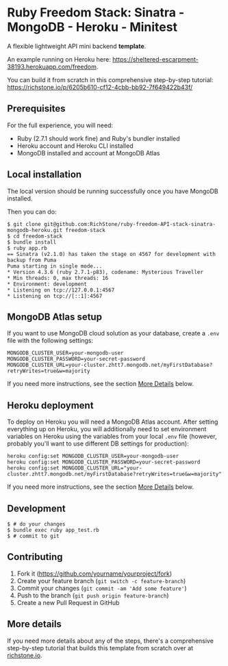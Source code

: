 # Ruby Freedom Stack: Sinatra - MongoDB - Heroku - Minitest

A flexible lightweight API mini backend **template**.

An example running on Heroku here: https://sheltered-escarpment-38193.herokuapp.com/freedom.

You can build it from scratch in this comprehensive step-by-step tutorial: https://richstone.io/p/6205b610-cf12-4cbb-bb92-7f649422b43f/

## Prerequisites

For the full experience, you will need:

* Ruby (2.7.1 should work fine) and Ruby's bundler installed
* Heroku account and Heroku CLI installed
* MongoDB installed and account at MongoDB Atlas

## Local installation

The local version should be running successfully once you have MongoDB installed.

Then you can do:

```shell
$ git clone git@github.com:RichStone/ruby-freedom-API-stack-sinatra-mongodb-heroku.git freedom-stack
$ cd freedom-stack
$ bundle install
$ ruby app.rb
== Sinatra (v2.1.0) has taken the stage on 4567 for development with backup from Puma
Puma starting in single mode...
* Version 4.3.6 (ruby 2.7.1-p83), codename: Mysterious Traveller
* Min threads: 0, max threads: 16
* Environment: development
* Listening on tcp://127.0.0.1:4567
* Listening on tcp://[::1]:4567
```

## MongoDB Atlas setup

If you want to use MongoDB cloud solution as your database, create a `.env` file with the following settings:

```shell
MONGODB_CLUSTER_USER=your-mongodb-user
MONGODB_CLUSTER_PASSWORD=your-secret-password
MONGODB_CLUSTER_URL=your-cluster.zhtt7.mongodb.net/myFirstDatabase?retryWrites=true&w=majority
```

If you need more instructions, see the section [More Details](#more-details) below.

## Heroku deployment

To deploy on Heroku you will need a MongoDB Atlas account. After setting everything up on Heroku,
you will additionally need to set environment variables on Heroku using the variables from your local `.env` file
(however, probably you'll want to use different DB settings for production):

```shell
heroku config:set MONGODB_CLUSTER_USER=your-mongodb-user
heroku config:set MONGODB_CLUSTER_PASSWORD=your-secret-password
heroku config:set MONGODB_CLUSTER_URL="your-cluster.zhtt7.mongodb.net/myFirstDatabase?retryWrites=true&w=majority"
```

If you need more instructions, see the section [More Details](#more-details) below.

## Development

```shell
$ # do your changes
$ bundle exec ruby app_test.rb
$ # commit to git
```

## Contributing

1. Fork it (https://github.com/yourname/yourproject/fork)
2. Create your feature branch (`git switch -c feature-branch`)
3. Commit your changes (`git commit -am 'Add some feature'`)
4. Push to the branch (`git push origin feature-branch`)
5. Create a new Pull Request in GitHub

## More details

If you need more details about any of the steps, there's a comprehensive step-by-step
tutorial that builds this template from scratch over at [richstone.io](https://richstone.io/p/6205b610-cf12-4cbb-bb92-7f649422b43f/).
